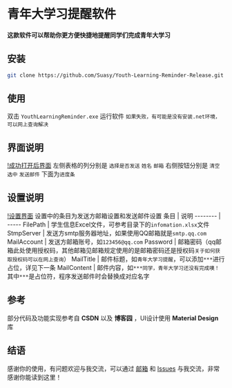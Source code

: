 # 青年大学习提醒软件
#### 这款软件可以帮助你更方便快捷地提醒同学们完成青年大学习
## 安装
```bash
git clone https://github.com/Suasy/Youth-Learning-Reminder-Release.git
```
## 使用
双击 `YouthLearningReminder.exe` 运行软件
`如果失败，有可能是没有安装.net环境，可以网上查询解决`

## 界面说明
[!成功打开后界面](main.png)
左侧表格的列分别是 `选择是否发送` `姓名` `邮箱` 
右侧按钮分别是 `清空选中` `发送邮件`
下面为`进度条`
## 设置说明
[!设置界面](settings.png)
设置中的条目为发送方邮箱设置和发送邮件设置
条目     | 说明
-------- | -----
FilePath  | 学生信息Excel文件，可参考目录下的`infomation.xlsx`文件 
StmpServer  | 发送方smtp服务器地址，如果使用QQ邮箱就是`smtp.qq.com`
MailAccount  | 发送方邮箱账号，如`123456@qq.com`
Password  | 邮箱密码（qq邮箱此处使用授权码，其他邮箱见邮箱规定使用的是邮箱密码还是授权码`关于如何获取授权码可以在网上查询`）
MailTitle  | 邮件标题，如`青年大学习提醒`，可以添加`***`进行占位，详见下一条
MailContent  | 邮件内容，如`***同学，青年大学习还没有完成噢！`其中`***`是占位符，程序发送邮件时会替换成对应名字
## 参考
部分代码及功能实现参考自 **CSDN** 以及 **博客园** ，UI设计使用 **Material Design** 库
## 结语
感谢你的使用，有问题欢迎与我交流，可以通过 [邮箱](mailto:1348184164@qq.com)  和 [Issues](https://github.com/Suasy/Youth-Learning-Reminder-Release/issues) 与我交流，非常感谢你能读到这里！
